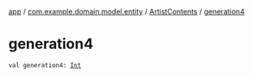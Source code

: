 [app](../../index.md) / [com.example.domain.model.entity](../index.md) / [ArtistContents](index.md) / [generation4](./generation4.md)

# generation4

`val generation4: `[`Int`](https://kotlinlang.org/api/latest/jvm/stdlib/kotlin/-int/index.html)